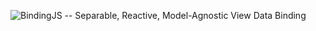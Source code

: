 
![BindingJS -- Separable, Reactive, Model-Agnostic View Data Binding](http://bindingjs.com/bindingjs-logo.svg)

